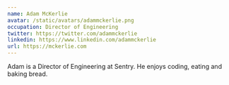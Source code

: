 ```yaml
---
name: Adam McKerlie
avatar: /static/avatars/adammckerlie.png
occupation: Director of Engineering
twitter: https://twitter.com/adammckerlie
linkedin: https://www.linkedin.com/adammckerlie
url: https://mckerlie.com
---
```


Adam is a Director of Engineering at Sentry. He enjoys coding, eating and baking bread.
